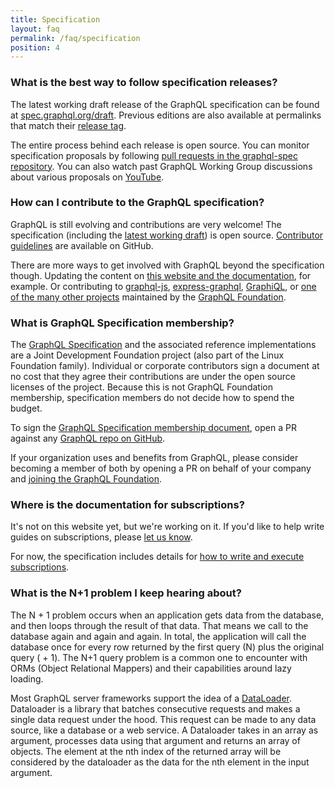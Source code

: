 ```yaml
---
title: Specification
layout: faq
permalink: /faq/specification
position: 4
---
```


### What is the best way to follow specification releases?

The latest working draft release of the GraphQL specification can be found at [spec.graphql.org/draft](https://spec.graphql.org/draft/). Previous editions are also available at permalinks that match their [release tag](https://github.com/graphql/graphql-spec/releases).

The entire process behind each release is open source. You can monitor specification proposals by following [pull requests in the graphql-spec repository](https://github.com/graphql/graphql-spec/pulls). You can also watch past GraphQL Working Group discussions about various proposals on [YouTube](https://www.youtube.com/channel/UCERcwLeheOXp_u61jEXxHMA).

### How can I contribute to the GraphQL specification?

GraphQL is still evolving and contributions are very welcome! The specification (including the [latest working draft](https://spec.graphql.org/)) is open source. [Contributor guidelines](https://github.com/graphql/graphql-spec/blob/main/CONTRIBUTING.md) are available on GitHub.

There are more ways to get involved with GraphQL beyond the specification though. Updating the content on [this website and the documentation](https://github.com/graphql/graphql.github.io), for example. Or contributing to [graphql-js](https://github.com/graphql/graphql-js), [express-graphql](https://github.com/graphql/express-graphql), [GraphiQL](https://github.com/graphql/graphiql), or [one of the many other projects](https://github.com/graphql/) maintained by the [GraphQL Foundation](#what-is-the-graphql-foundation).

### What is GraphQL Specification membership?

The [GraphQL Specification](https://specification.graphql.org) and the associated reference implementations are a Joint Development Foundation project (also part of the Linux Foundation family). Individual or corporate contributors sign a document at no cost that they agree their contributions are under the open source licenses of the project. Because this is not GraphQL Foundation membership, specification members do not decide how to spend the budget.

To sign the [GraphQL Specification membership document](https://github.com/graphql/graphql-wg/tree/HEAD/membership), open a PR against any [GraphQL repo on GitHub](https://github.com/graphql).

If your organization uses and benefits from GraphQL, please consider becoming a member of both by opening a PR on behalf of your company and [joining the GraphQL Foundation](https://join.graphql.org).

### Where is the documentation for subscriptions?

It's not on this website yet, but we're working on it. If you'd like to help write guides on subscriptions, please [let us know](https://github.com/graphql/graphql.github.io/issues/993).

For now, the specification includes details for [how to write and execute subscriptions](https://spec.graphql.org/draft/#sec-Subscription).

### What is the N+1 problem I keep hearing about?

The N + 1 problem occurs when an application gets data from the database, and then loops through the result of that data. That means we call to the database again and again and again. In total, the application will call the database once for every row returned by the first query (N) plus the original query ( + 1). The N+1 query problem is a common one to encounter with ORMs (Object Relational Mappers) and their capabilities around lazy loading.

Most GraphQL server frameworks support the idea of a [DataLoader](https://github.com/graphql/dataloader). Dataloader is a library that batches consecutive requests and makes a single data request under the hood. This request can be made to any data source, like a database or a web service. A Dataloader takes in an array as argument, processes data using that argument and returns an array of objects. The element at the nth index of the returned array will be considered by the dataloader as the data for the nth element in the input argument.

